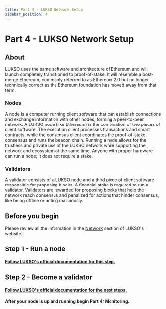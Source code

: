 ```yaml
---
title: Part 4 - LUKSO Network Setup
sidebar_position: 4
---
```


# Part 4 - LUKSO Network Setup

## About

LUKSO uses the same software and architecture of Ethereum and will launch completely transitioned to proof-of-stake. It will resemble a post-merge Ethereum, commonly referred to as Ethereum 2.0 but no longer technically correct as the Ethereum foundation has moved away from that term.

### Nodes

A node is a computer running client software that can establish connections and exchange information with other nodes, forming a peer-to-peer network. A LUKSO node (like Ethereum) is the combination of two pieces of client software. The execution client processes transactions and smart contracts, while the consensus client coordinates the proof-of-stake consensus and runs the beacon chain. Running a node allows for the trustless and private use of the LUKSO network while supporting the network and ecosystem at the same time. Anyone with proper hardware can run a node; it does not require a stake.

### Validators

A validator consists of a LUKSO node and a third piece of client software responsible for proposing blocks. A financial stake is required to run a validator. Validators are rewarded for proposing blocks that help the network reach consensus and penalized for actions that hinder consensus, like being offline or acting maliciously.

## Before you begin

Please review all the information in the [Network](https://docs.lukso.tech/networks/l16-testnet/) section of LUKSO's website.

## Step 1 - Run a node

#### [Follow LUKSO's official documentation for this step.](https://docs.lukso.tech/networks/l16-testnet/run-node)

## Step 2 - Become a validator

#### [Follow LUKSO's official documentation for the next steps.](https://docs.lukso.tech/networks/l16-testnet/become-validator)

#### After your node is up and running begin Part 4: Monitoring.
